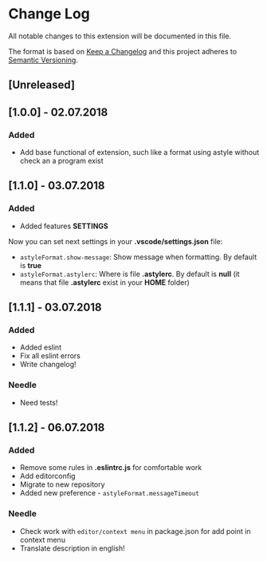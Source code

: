# Change Log

All notable changes to this extension will be documented in this file.

The format is based on [Keep a Changelog](http://keepachangelog.com/en/1.0.0/)
and this project adheres to [Semantic Versioning](http://semver.org/spec/v2.0.0.html).

## [Unreleased]

## [1.0.0] - 02.07.2018

### Added

- Add base functional of extension, such like a format using astyle without check an a program exist

## [1.1.0] - 03.07.2018

### Added

- Added features __SETTINGS__

Now you can set next settings in your __.vscode/settings.json__ file:

- `astyleFormat.show-message`: Show message when formatting. By default is __true__
- `astyleFormat.astylerc`: Where is file __.astylerc__. By default is __null__ (it means that file __.astylerc__ exist in your __HOME__ folder)

## [1.1.1] - 03.07.2018

### Added

- Added eslint
- Fix all eslint errors
- Write changelog!

### Needle

- Need tests!

## [1.1.2] - 06.07.2018

### Added

- Remove some rules in __.eslintrc.js__ for comfortable work
- Add editorconfig
- Migrate to new repository
- Added new preference - `astyleFormat.messageTimeout`

### Needle

- Check work with `editor/context menu` in package.json for add point in context menu
- Translate description in english!